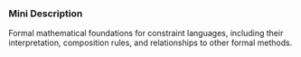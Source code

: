 ### Mini Description

Formal mathematical foundations for constraint languages, including their interpretation, composition rules, and relationships to other formal methods.

